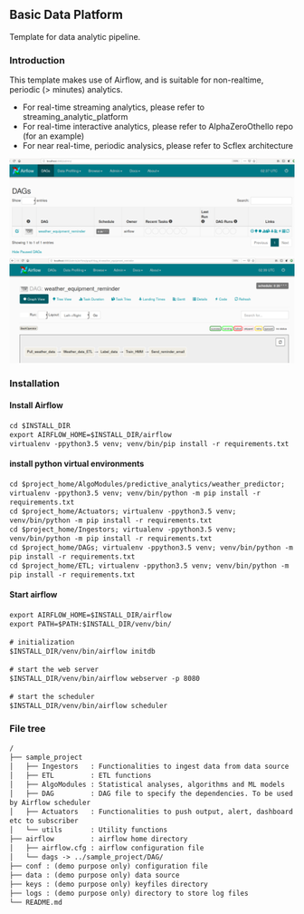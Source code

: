 ## Basic Data Platform
Template for data analytic pipeline.

### Introduction
This template makes use of Airflow, and is suitable for non-realtime, periodic (> minutes) analytics.

 * For real-time streaming analytics, please refer to streaming_analytic_platform
 * For real-time interactive analytics, please refer to AlphaZeroOthello repo (for an example)
 * For near real-time, periodic analysics, please refer to Scflex architecture

![Alt text](images/airflow_screenshot_01.png?raw=true "airflow_screenshot_01")
![Alt text](images/airflow_screenshot_02.png?raw=true "airflow_screenshot_02")

### Installation

#### Install Airflow
```
cd $INSTALL_DIR
export AIRFLOW_HOME=$INSTALL_DIR/airflow
virtualenv -ppython3.5 venv; venv/bin/pip install -r requirements.txt
```

#### install python virtual environments
```
cd $project_home/AlgoModules/predictive_analytics/weather_predictor; virtualenv -ppython3.5 venv; venv/bin/python -m pip install -r requirements.txt
cd $project_home/Actuators; virtualenv -ppython3.5 venv; venv/bin/python -m pip install -r requirements.txt
cd $project_home/Ingestors; virtualenv -ppython3.5 venv; venv/bin/python -m pip install -r requirements.txt
cd $project_home/DAGs; virtualenv -ppython3.5 venv; venv/bin/python -m pip install -r requirements.txt
cd $project_home/ETL; virtualenv -ppython3.5 venv; venv/bin/python -m pip install -r requirements.txt
```

#### Start airflow 
```
export AIRFLOW_HOME=$INSTALL_DIR/airflow
export PATH=$PATH:$INSTALL_DIR/venv/bin/

# initialization
$INSTALL_DIR/venv/bin/airflow initdb

# start the web server
$INSTALL_DIR/venv/bin/airflow webserver -p 8080

# start the scheduler
$INSTALL_DIR/venv/bin/airflow scheduler
```


### File tree
```
/
├── sample_project
│   ├── Ingestors   : Functionalities to ingest data from data source
│   ├── ETL         : ETL functions
│   ├── AlgoModules : Statistical analyses, algorithms and ML models
│   ├── DAG         : DAG file to specify the dependencies. To be used by Airflow scheduler
│   ├── Actuators   : Functionalities to push output, alert, dashboard etc to subscriber
│   └── utils       : Utility functions
├── airflow         : airflow home directory
│   ├── airflow.cfg : airflow configuration file
│   └── dags -> ../sample_project/DAG/
├── conf : (demo purpose only) configuration file
├── data : (demo purpose only) data source
├── keys : (demo purpose only) keyfiles directory
├── logs : (demo purpose only) directory to store log files
└── README.md
```

